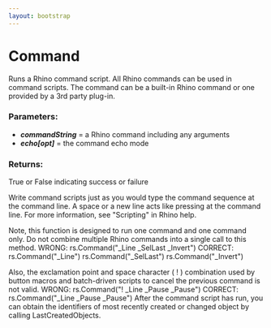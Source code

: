 ```yaml
---
layout: bootstrap
---
```


# Command

Runs a Rhino command script. All Rhino commands can be used in command
        scripts. The command can be a built-in Rhino command or one provided by a
        3rd party plug-in.
          

### Parameters:

- ***commandString*** = a Rhino command including any arguments
- ***echo[opt]*** = the command echo mode
        

### Returns:


  True or False indicating success or failure
        
Write command scripts just as you would type the command sequence at the
command line. A space or a new line acts like pressing <Enter> at the
command line. For more information, see "Scripting" in Rhino help.
    
Note, this function is designed to run one command and one command only.
Do not combine multiple Rhino commands into a single call to this method.
  WRONG:
    rs.Command("_Line _SelLast _Invert")
  CORRECT:
    rs.Command("_Line")
    rs.Command("_SelLast")
    rs.Command("_Invert")
    
Also, the exclamation point and space character ( ! ) combination used by
button macros and batch-driven scripts to cancel the previous command is
not valid.
  WRONG:
    rs.Command("! _Line _Pause _Pause")
  CORRECT:
    rs.Command("_Line _Pause _Pause")
After the command script has run, you can obtain the identifiers of most
recently created or changed object by calling LastCreatedObjects.
        


